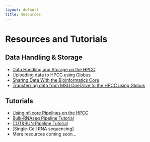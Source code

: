 ```yaml
---
layout: default
title: Resources
---
```


# Resources and Tutorials

## Data Handling & Storage
- [Data Handling and Storage on the HPCC](./data-handling-and-storage.md)
- [Uploading data to HPCC using Globus](./globus_documentation.md)
- [Sharing Data With the Bioinformatics Core](./sharing_data_on_hpcc_documentation.md)
- [Transferring data from MSU OneDrive to the HPCC using Globus](./globus_onedrive.md)

## Tutorials
- [Using nf-core Pipelines on the HPCC](./nf-core.md)
- [Bulk-RNAseq Pipeline Tutorial](./bulk_rnaseq.md)
- [CUT&RUN Pipeline Tutorial](./cutamprun.md)
- [Single-Cell RNA sequencing]
- More resources coming soon...
